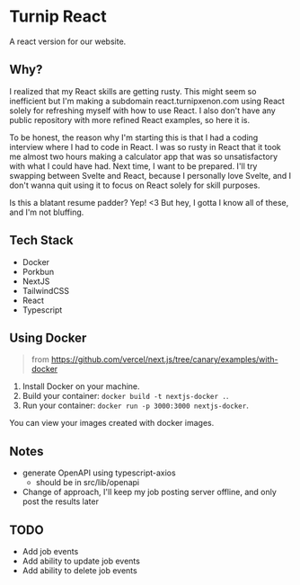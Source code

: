 # Turnip React

A react version for our website.

## Why?

I realized that my React skills are getting rusty. This might seem so inefficient but I'm making a subdomain react.turnipxenon.com using React solely for refreshing myself with how to use React. I also don't have any public repository with more refined React examples, so here it is.

To be honest, the reason why I'm starting this is that I had a coding interview where I had to code in React. I was so rusty in React that it took me almost two hours making a calculator app that was so unsatisfactory with what I could have had. Next time, I want to be prepared. I'll try swapping between Svelte and React, because I personally love Svelte, and I don't wanna quit using it to focus on React solely for skill purposes.

Is this a blatant resume padder? Yep! <3 But hey, I gotta I know all of these, and I'm not bluffing.

## Tech Stack

- Docker
- Porkbun
- NextJS
- TailwindCSS
- React
- Typescript

## Using Docker

> from https://github.com/vercel/next.js/tree/canary/examples/with-docker

1. Install Docker on your machine.
2. Build your container: `docker build -t nextjs-docker .`.
3. Run your container: `docker run -p 3000:3000 nextjs-docker`.

You can view your images created with docker images.

## Notes

- generate OpenAPI using typescript-axios
    - should be in src/lib/openapi
- Change of approach, I'll keep my job posting server offline, and only post the results later

## TODO

- Add job events
- Add ability to update job events
- Add ability to delete job events
